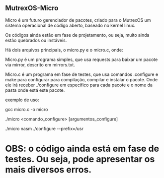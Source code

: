 ## MutrexOS-Micro

Micro é um futuro gerenciador de pacotes, criado para o MutrexOS um sistema operacional de código aberto, baseado no kernel linux.

Os códigos ainda estão em fase de projetamento, ou seja, muito ainda estão quebrados ou instáveis.

Há dois arquivos principais, o micro.py e o micro.c, onde:

Micro.py é um programa simples, que usa requests para baixar um pacote via mirror, descrito em mirrors.txt.


Micro.c é um programa em fase de testes, que usa comandos .configure e make para configurar para compilação, compilar e instalar o pacote. Onde ele irá receber ./configure em especifico para cada pacote e o nome da pasta onde está este pacote.

exemplo de uso:

gcc micro.c -o micro

./micro <pasta> <comando_configure> [argumentos_configure]

./micro nasm ./configure --prefix=/usr

# OBS: o código ainda está em fase de testes. Ou seja, pode apresentar os mais diversos erros.
